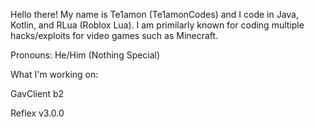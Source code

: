 Hello there! My name is Te1amon (Te1amonCodes) and I code in Java, Kotlin, and RLua (Roblox Lua). I am primilarly known for coding multiple hacks/exploits for video games such as Minecraft.

Pronouns: He/Him (Nothing Special)

What I'm working on:

GavClient b2

Reflex v3.0.0
